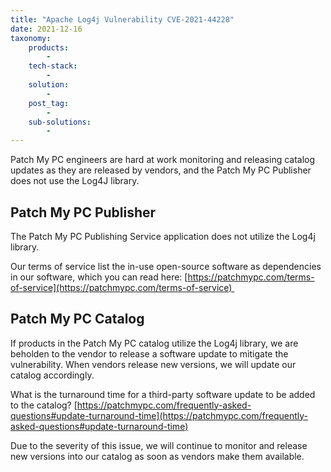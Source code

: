 ```yaml
---
title: "Apache Log4j Vulnerability CVE-2021-44228"
date: 2021-12-16
taxonomy:
    products:
        - 
    tech-stack:
        - 
    solution:
        - 
    post_tag:
        - 
    sub-solutions:
        - 
---
```


Patch My PC engineers are hard at work monitoring and releasing catalog updates as they are released by vendors, and the Patch My PC Publisher does not use the Log4J library.

## Patch My PC Publisher

The Patch My PC Publishing Service application does not utilize the Log4j library.

Our terms of service list the in-use open-source software as dependencies in our software, which you can read here: [https://patchmypc.com/terms-of-service](https://patchmypc.com/terms-of-service) 

## Patch My PC Catalog

If products in the Patch My PC catalog utilize the Log4j library, we are beholden to the vendor to release a software update to mitigate the vulnerability. When vendors release new versions, we will update our catalog accordingly.

What is the turnaround time for a third-party software update to be added to the catalog? [https://patchmypc.com/frequently-asked-questions#update-turnaround-time](https://patchmypc.com/frequently-asked-questions#update-turnaround-time)

Due to the severity of this issue, we will continue to monitor and release new versions into our catalog as soon as vendors make them available.